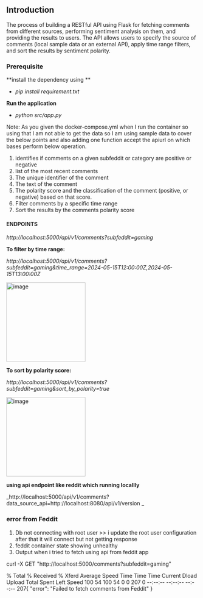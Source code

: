 ## Introduction

The process of building a RESTful API using Flask for fetching comments from different sources, performing sentiment analysis on them, and providing the results to users. The API allows users to specify the source of comments (local sample data or an external API), apply time range filters, and sort the results by sentiment polarity.

### Prerequisite

**install the dependency using **
  -  _pip install requirement.txt_

**Run the application**
  - _python src/app.py_

Note: As you given the docker-compose.yml when I run the container so using that I am not able to get the data so I am using sample data to cover the below points and also adding one function accept the apiurl on which bases perform below operation.

  1. identifies if comments on a given subfeddit or category are positive or negative
  2. list of the most recent comments
  3. The unique identifier of the comment
  4. The text of the comment
  5. The polarity score and the classification of the comment (positive, or negative) based on that score.
  6. Filter comments by a specific time range
  7. Sort the results by the comments polarity score

#### ENDPOINTS

_http://localhost:5000/api/v1/comments?subfeddit=gaming_

**To filter by time range:**

_http://localhost:5000/api/v1/comments?subfeddit=gaming&time_range=2024-05-15T12:00:00Z,2024-05-15T13:00:00Z_

<img width="208" alt="image" src="https://github.com/shubhamkaushik03/feddit-api-Sentiment-Analysis/assets/93450340/5fc7ca73-9087-4a2d-8b42-8b438ad4ae4a">

**To sort by polarity score:**

_http://localhost:5000/api/v1/comments?subfeddit=gaming&sort_by_polarity=true_

<img width="208" alt="image" src="https://github.com/shubhamkaushik03/feddit-api-Sentiment-Analysis/assets/93450340/842b09a1-6ab8-4b96-bc29-81c0e7c657d3">

**using api endpoint like reddit which running locallly**

_http://localhost:5000/api/v1/comments?data_source_api=http://localhost:8080/api/v1/version
_

### error from Feddit 

1. Db not connecting with root user >> i update the root user configuration after that it will connect but not getting response
2. feddit container state showing unhealthy
3. Output when i tried to fetch using api from feddit app

 curl -X GET "http://localhost:5000/comments?subfeddit=gaming"

  % Total    % Received % Xferd  Average Speed   Time    Time     Time  Current
                                 Dload  Upload   Total   Spent    Left  Speed
100    54  100    54    0     0    207      0 --:--:-- --:--:-- --:--:--   207{
  "error": "Failed to fetch comments from Feddit"
}
















